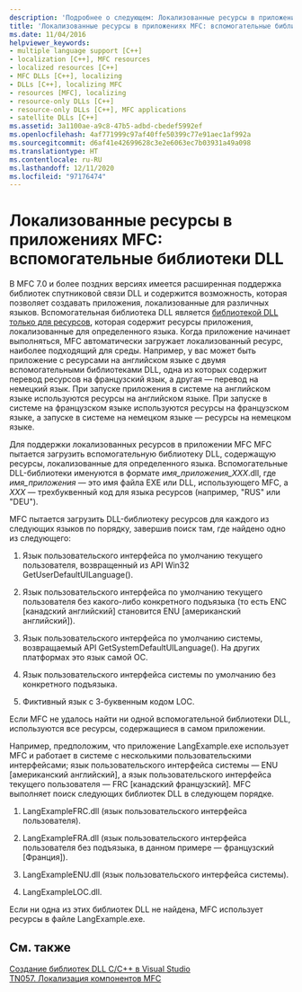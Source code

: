 ```yaml
---
description: 'Подробнее о следующем: Локализованные ресурсы в приложениях MFC: вспомогательные библиотеки DLL'
title: 'Локализованные ресурсы в приложениях MFC: вспомогательные библиотеки DLL'
ms.date: 11/04/2016
helpviewer_keywords:
- multiple language support [C++]
- localization [C++], MFC resources
- localized resources [C++]
- MFC DLLs [C++], localizing
- DLLs [C++], localizing MFC
- resources [MFC], localizing
- resource-only DLLs [C++]
- resource-only DLLs [C++], MFC applications
- satellite DLLs [C++]
ms.assetid: 3a1100ae-a9c8-47b5-adbd-cbedef5992ef
ms.openlocfilehash: 4af771999c97af40ffe50399c77e91aec1af992a
ms.sourcegitcommit: d6af41e42699628c3e2e6063ec7b03931a49a098
ms.translationtype: HT
ms.contentlocale: ru-RU
ms.lasthandoff: 12/11/2020
ms.locfileid: "97176474"
---
```

# <a name="localized-resources-in-mfc-applications-satellite-dlls"></a>Локализованные ресурсы в приложениях MFC: вспомогательные библиотеки DLL

В MFC 7.0 и более поздних версиях имеется расширенная поддержка библиотек спутниковой связи DLL и содержится возможность, которая позволяет создавать приложения, локализованные для различных языков. Вспомогательная библиотека DLL является [библиотекой DLL только для ресурсов](creating-a-resource-only-dll.md), которая содержит ресурсы приложения, локализованные для определенного языка. Когда приложение начинает выполняться, MFC автоматически загружает локализованный ресурс, наиболее подходящий для среды. Например, у вас может быть приложение с ресурсами на английском языке с двумя вспомогательными библиотеками DLL, одна из которых содержит перевод ресурсов на французский язык, а другая — перевод на немецкий язык. При запуске приложения в системе на английском языке используются ресурсы на английском языке. При запуске в системе на французском языке используются ресурсы на французском языке, а запуске в системе на немецком языке — ресурсы на немецком языке.

Для поддержки локализованных ресурсов в приложении MFC MFC пытается загрузить вспомогательную библиотеку DLL, содержащую ресурсы, локализованные для определенного языка. Вспомогательные DLL-библиотеки именуются в формате *имя_приложения_XXX*.dll, где *имя_приложения* — это имя файла EXE или DLL, использующего MFC, а *XXX* — трехбуквенный код для языка ресурсов (например, "RUS" или "DEU").

MFC пытается загрузить DLL-библиотеку ресурсов для каждого из следующих языков по порядку, завершив поиск там, где найдено одно из следующего:

1. Язык пользовательского интерфейса по умолчанию текущего пользователя, возвращенный из API Win32 GetUserDefaultUILanguage().

1. Язык пользовательского интерфейса по умолчанию текущего пользователя без какого-либо конкретного подъязыка (то есть ENC [канадский английский] становится ENU [американский английский]).

1. Язык пользовательского интерфейса по умолчанию системы, возвращаемый API GetSystemDefaultUILanguage(). На других платформах это язык самой ОС.

1. Язык пользовательского интерфейса системы по умолчанию без конкретного подъязыка.

1. Фиктивный язык с 3-буквенным кодом LOC.

Если MFC не удалось найти ни одной вспомогательной библиотеки DLL, используются все ресурсы, содержащиеся в самом приложении.

Например, предположим, что приложение LangExample.exe использует MFC и работает в системе с несколькими пользовательскими интерфейсами; язык пользовательского интерфейса системы — ENU [американский английский], а язык пользовательского интерфейса текущего пользователя — FRC [канадский французский]. MFC выполняет поиск следующих библиотек DLL в следующем порядке.

1. LangExampleFRC.dll (язык пользовательского интерфейса пользователя).

1. LangExampleFRA.dll (язык пользовательского интерфейса пользователя без подъязыка, в данном примере — французский [Франция]).

1. LangExampleENU.dll (язык пользовательского интерфейса системы).

1. LangExampleLOC.dll.

Если ни одна из этих библиотек DLL не найдена, MFC использует ресурсы в файле LangExample.exe.

## <a name="see-also"></a>См. также

[Создание библиотек DLL C/C++ в Visual Studio](dlls-in-visual-cpp.md)<br/>
[TN057. Локализация компонентов MFC](../mfc/tn057-localization-of-mfc-components.md)
